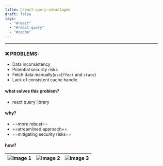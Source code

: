 ```yaml
---
title: 📝react-query-advantages
draft: false
tags:
  - "#react"
  - "#react-query"
  - "#cache"
---
```

 
---

 ### ❌ PROBLEMS:
* Data inconsistency
* Potential security risks
* Fetch data manually(`useEffect` and `state`)
* Lack of consistent cache handle.

#### what solves this problem?
* react query library
#### why?

* ==more robust==
* ==streamlined approach==
* ==mitigating security risks==

#### how?

| ![Image 1](/images/react-query-1.png) | ![Image 2](/images/react-query-2.png) | ![Image 3](/images/react-query-3.png) |
| -------------------------------------- | -------------------------------------- | -------------------------------------- |





